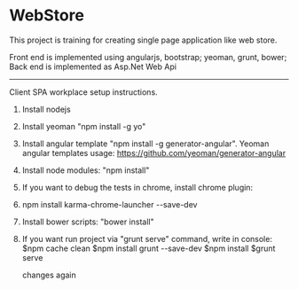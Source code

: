 # WebStore
This project is training for creating single page application like web store.

Front end is implemented using angularjs, bootstrap; yeoman, grunt, bower;
Back end is implemented as Asp.Net Web Api

---------------------------------------------
Client SPA workplace setup instructions.

1. Install nodejs
2. Install yeoman "npm install -g yo"
3. Install angular template "npm install -g generator-angular". Yeoman angular templates usage: https://github.com/yeoman/generator-angular
4. Install node modules: "npm install"
5. If you want to debug the tests in chrome, install chrome plugin: 
6. npm install karma-chrome-launcher --save-dev
7. Install bower scripts: "bower install" 

8. If you want run project via "grunt serve" command, write in console:
	$npm cache clean 
	$npm install grunt --save-dev
	$npm install
	$grunt serve

	changes again

